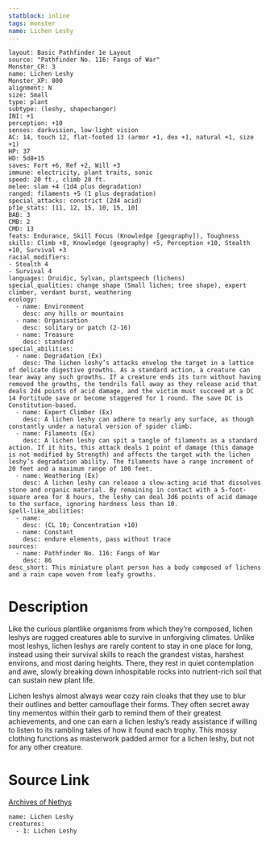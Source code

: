 ```yaml
---
statblock: inline
tags: monster
name: Lichen Leshy
---
```

```statblock
layout: Basic Pathfinder 1e Layout
source: "Pathfinder No. 116: Fangs of War"
Monster_CR: 3
name: Lichen Leshy
Monster_XP: 800
alignment: N
size: Small
type: plant
subtype: (leshy, shapechanger)
INI: +1
perception: +10
senses: darkvision, low-light vision
AC: 14, touch 12, flat-footed 13 (armor +1, dex +1, natural +1, size +1)
HP: 37
HD: 5d8+15
saves: Fort +6, Ref +2, Will +3
immune: electricity, plant traits, sonic
speed: 20 ft., climb 20 ft.
melee: slam +4 (1d4 plus degradation)
ranged: filaments +5 (1 plus degradation)
special_attacks: constrict (2d4 acid)
pf1e_stats: [11, 12, 15, 10, 15, 10]
BAB: 3
CMB: 2
CMD: 13
feats: Endurance, Skill Focus (Knowledge [geography]), Toughness
skills: Climb +8, Knowledge (geography) +5, Perception +10, Stealth +10, Survival +3
racial_modifiers:
- Stealth 4
- Survival 4
languages: Druidic, Sylvan, plantspeech (lichens)
special_qualities: change shape (Small lichen; tree shape), expert climber, verdant burst, weathering
ecology:
  - name: Environment
    desc: any hills or mountains
  - name: Organisation
    desc: solitary or patch (2-16)
  - name: Treasure
    desc: standard
special_abilities:
  - name: Degradation (Ex)
    desc: The lichen leshy’s attacks envelop the target in a lattice of delicate digestive growths. As a standard action, a creature can tear away any such growths. If a creature ends its turn without having removed the growths, the tendrils fall away as they release acid that deals 2d4 points of acid damage, and the victim must succeed at a DC 14 Fortitude save or become staggered for 1 round. The save DC is Constitution-based.
  - name: Expert Climber (Ex)
    desc: A lichen leshy can adhere to nearly any surface, as though constantly under a natural version of spider climb.
  - name: Filaments (Ex)
    desc: A lichen leshy can spit a tangle of filaments as a standard action. If it hits, this attack deals 1 point of damage (this damage is not modified by Strength) and affects the target with the lichen leshy’s degradation ability. The filaments have a range increment of 20 feet and a maximum range of 100 feet.
  - name: Weathering (Ex)
    desc: A lichen leshy can release a slow-acting acid that dissolves stone and organic material. By remaining in contact with a 5-foot-square area for 8 hours, the leshy can deal 3d6 points of acid damage to the surface, ignoring hardness less than 10.
spell-like_abilities:
  - name:
    desc: (CL 10; Concentration +10)
  - name: Constant
    desc: endure elements, pass without trace
sources:
  - name: Pathfinder No. 116: Fangs of War
    desc: 86
desc_short: This miniature plant person has a body composed of lichens and a rain cape woven from leafy growths.
```
# Description
Like the curious plantlike organisms from which they’re composed, lichen leshys are rugged creatures able to survive in unforgiving climates. Unlike most leshys, lichen leshys are rarely content to stay in one place for long, instead using their survival skills to reach the grandest vistas, harshest environs, and most daring heights. There, they rest in quiet contemplation and awe, slowly breaking down inhospitable rocks into nutrient-rich soil that can sustain new plant life.

Lichen leshys almost always wear cozy rain cloaks that they use to blur their outlines and better camouflage their forms. They often secret away tiny mementos within their garb to remind them of their greatest achievements, and one can earn a lichen leshy’s ready assistance if willing to listen to its rambling tales of how it found each trophy. This mossy clothing functions as masterwork padded armor for a lichen leshy, but not for any other creature.
# Source Link
[Archives of Nethys](https://aonprd.com/MonsterDisplay.aspx?ItemName=Lichen%20Leshy)
```encounter-table
name: Lichen Leshy
creatures:
  - 1: Lichen Leshy
```
